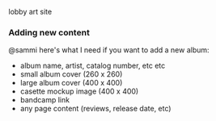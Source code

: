 
lobby art site


### Adding new content

@sammi here's what I need if you want to add a new album:

- album name, artist, catalog number, etc etc
- small album cover (260 x 260)
- large album cover (400 x 400)
- casette mockup image (400 x 400)
- bandcamp link
- any page content (reviews, release date, etc)
